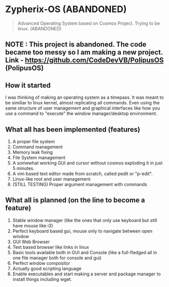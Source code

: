 
# Zypherix-OS (ABANDONED)

> Advanced Operating System based on Cosmos Project. Trying to be linux. (ABANDONED)

## NOTE : This project is abandoned. The code became too messy so I am making a new project. Link - https://github.com/CodeDevVB/PolipusOS (PolipusOS)

## How it started
I was thinking of making an operating system as a timepass. It was meant to be similiar to linux kernel, almost replicating all commands. Even using the same structure of user management and graphical interfaces like how you use a command to "execute" the window manager/desktop environment.

## What all has been implemented (features)
1. A proper file system
2. Command management
3. Memory leak fixing
4. File System management
5. A somewhat working GUI and cursor without cosmos exploding it in just 5 minutes.
6. A vim based text editor made from scratch, called pedit or "p-edit".
7. Linux-like root and user management
8. (STILL TESTING) Proper argument management with commands

## What all is planned (on the line to become a feature)
1. Stable window manager (like the ones that only use keyboard but still have mouse like i3)
2. Perfect keyboard based gui, mouse only to navigate between open window
3. GUI Web Browser
4. Text based browser like links in linux
5. Basic tools available both in GUI and Console (like a full-fledged all in one file manager both for console and gui)
6. Perfect window compositor
7. Actually good scripting language
8. Enable executables and start making a server and package manager to install things including wget.
